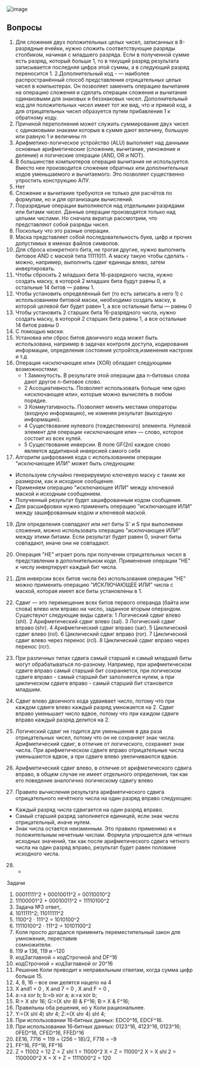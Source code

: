![image](https://encrypted-tbn0.gstatic.com/images?q=tbn:ANd9GcTRh4rvt3GstBqgBitrpKABUMkIhKVTpvhvBA&s)

## Вопросы

1. Для сложения двух положительных целых чисел, записанных в 8-разрядные ячейки, нужно сложить соответствующие разряды столбиком, начиная с младшего разряда. Если в полученной сумме есть разряд, который больше 1, то в текущий разряд результата записывается последняя цифра этой суммы, а в следующий разряд переносится 1. 
2.Дополнительный код - — наиболее распространённый способ представления отрицательных целых чисел в компьютерах. Он позволяет заменить операцию вычитания на операцию сложения и сделать операции сложения и вычитания одинаковыми для знаковых и беззнаковых чисел. Дополнительный код для положительных чисел имеет тот же вид, что и прямой код, а для отрицательных чисел образуется путем прибавления 1 к обратному коду.
3. Причиной переполнения может служить суммирование двух чисел с одинаковыми знаками которые в сумме дают величину, большую или равную 1 и величины rn
4. Арифметико-логическое устройство (ALU) выполняет над данными основные арифметические (сложение, вычитание, умножение и деление) и логические операции (AND, OR и NOT).
5. В большинстве компьютеров операция вычитания не используется. Вместо нее производится сложение обратных или дополнительных кодов уменьшаемого и вычитаемого. Это позволяет существенно упростить конструкцию АЛУ.
6. Нет
7. Сложение и вычитание требуются не только для расчётов по формулам, но и для организации вычислений.
8. Поразрядные операции выполняются над отдельными разрядами или битами чисел. Данные операции производятся только над целыми числами. Но сначала вкратце рассмотрим, что представляют собой разряды чисел.
9. Поскольку что это разные операции.
10. Маска представляет собой последовательность букв, цифр и прочих допустимых в именах файлов символов.
11. Для сброса конкретного бита, не трогая другие, нужно выполнить битовое AND с маской типа 11111011. А маску такую чтобы сделать - можно, например, выполнить сдвиг единицы влево, затем инвертировать.
12. Чтобы сбросить 2 младших бита 16-разрядного числа, нужно создать маску, в которой 2 младших бита будут равны 0, а остальные 14 битов — равны 1.
13. Чтобы установить определённый бит (то есть записать в него 1) с использованием битовой маски, необходимо создать маску, в которой целевой бит будет равен 1, а все остальные биты — равны 0
14. Чтобы установить 2 старших бита 16-разрядного числа, нужно создать маску, в которой 2 старших бита равны 1, а все остальные 14 битов равны 0
15. С помощью маски.
16. Установка или сброс битов двоичного кода может быть использована, например в задачах контроля доступа, кодирования информации, определения состояния устройтсв,изменения настроек и т.д
17. Операция «исключающее или» (XOR) обладает следующими возможностями:
    - 1 Замкнутость. В результате этой операции два n-битовых слова дают другое n-битовое слово. 
    - 2 Ассоциативность. Позволяет использовать больше чем одно «исключающее или», которые можно вычислять в любом порядке.
    - 3 Коммутативность. Позволяет менять местами операторы (входную информацию), не изменяя результат (выходную информацию).
    - 4 Существование нулевого (тождественного) элемента. Нулевой элемент для операции «исключающее или» — слово, которое состоит из всех нулей.
    - 5 Существование инверсии. В поле GF(2n) каждое слово является аддитивной инверсией самого себя
18.  Алгоритм шифрования кода с использованием операции "исключающее ИЛИ" может быть следующим:
- Используем случайно генерируемую ключевую маску с таким же размером, как и исходное сообщение.
- Применяем операцию "исключающее ИЛИ" между ключевой маской и исходным сообщением.
- Полученный результат будет зашифрованным кодом сообщения.
- Для расшифровки нужно применить операцию "исключающее ИЛИ" между зашифрованным кодом и ключевой маской.
19. Для определения совпадают или нет биты S' и S при выполнении сложения, можно использовать операцию "исключающее ИЛИ" между этими битами. Если результат будет равен 0, значит биты совпадают, иначе они не совпадают.
20. Операция "НЕ" играет роль при получении отрицательных чисел в представлении в дополнительном коде. Применение операции "НЕ" к числу инвертирует каждый бит числа.
21. Для инверсии всех битов числа без использования операции "НЕ" можно применить операцию "ИСКЛЮЧАЮЩЕЕ ИЛИ" числа с маской, которая имеет все биты установлены в 1.
22. Сдвиг — это перемещение всех битов первого операнда (байта или слова) влево или вправо на число, заданное вторым операндом.
Существуют следующие виды сдвига:
 1 Логический сдвиг влево (shl).
 2 Арифметический сдвиг влево (sal).
 3 Логический сдвиг вправо (shr).
 4 Арифметический сдвиг вправо (sar).
 5 Циклический сдвиг влево (rol).
 6 Циклический сдвиг вправо (ror).
 7 Циклический сдвиг влево через перенос (rcl).
 8 Циклический сдвиг вправо через перенос (rcr).

23. При различных типах сдвига самый старший и самый младший биты могут обрабатываться по-разному. Например, при арифметическом сдвиге вправо самый старший бит сохраняется, при логическом сдвиге вправо - самый старший бит заполняется нулем, а при циклическом сдвиге вправо - самый старший бит становится младшим.
24. Сдвиг влево двоичного кода удваивает число, потому что при каждом сдвиге влево каждый разряд умножается на 2. Сдвиг вправо уменьшает число вдвое, потому что при каждом сдвиге вправо каждый разряд делится на 2.
25. Логический сдвиг не годится для уменьшения в два раза отрицательных чисел, потому что он не сохраняет знак числа. Арифметический сдвиг, в отличие от логического, сохраняет знак числа. При арифметическом сдвиге вправо отрицательные числа уменьшаются вдвое, а при сдвиге влево увеличиваются вдвое.
26. Арифметический сдвиг влево, в отличие от арифметического сдвига вправо, в общем случае не имеет отдельного определения, так как его поведение аналогично логическому сдвигу влево
27. Правило вычисления результата арифметического сдвига отрицательного нечётного числа на один разряд вправо следующее:
- Каждый разряд числа сдвигается на один разряд вправо.
- Самый старший разряд заполняется единицей, если знак числа отрицательный, иначе нулем.
- Знак числа остается неизменным.
Это правило применимо и к положительным нечетным числам.
Формула упрощается для четных исходных значений, так как после арифметического сдвига четного числа на один разряд вправо, результат будет равен половине исходного числа.
28. -






Задачи 
1. 00011111^2 + 00010011^2 = 00110010^2 
2. 11100001^2 + 00010011^2 = 11110100^2 
3. Задача №3 ответ,.
4. 1011111^2; 11011111^2 
5. 1100^2 ⋅ 111^2 = 1010100^2 
6. 11110100^2 ⋅ 111^2 = 10101100^2 
7. Коля  просто  догадался  применить  переместительный  закон  для  умножения,  переставив  
сомножители. 
8. 119 и 136, 119 и –120 
9. кодЗаглавной = кодСтрочной and DF^16 
10. кодСтрочной = кодЗаглавной or 20^16 
11. Решение Коли приводит к неправильным ответам, когда сумма цифр больше 15. 
12. 4, 8, 16 – все они делятся нацело на 4 
13. X and1 = 0 , X and 7 = 0 , X and F = 0 , 
14. a:=a xor b; b:=b xor a; a:=a xor b; 
15. R:= X shr 16; G:=(X shr 8) & F^16; B:= X & F^16; 
16. Правильны оба решения, но у Коли рациональнее. 
17. Y:=(X shl 4) shr 4; Z:=(X shr 4) shl 4; 
18. При использовании 16‐битных данных: EDC0^16, EDCF^16.
19. При использовании 16‐битных данных: 0123^16, 4123^16, 0123^16; 0FED^16, CFED^16, FFED^16 
20. EE16, 7716 = 119 = (256 – 18)/2, F716 = –9 
21. FF^16, FF^16, FF^16 
22. Z = 11002 = 12 
Z = Z shl 1 = 11000^2 
X = Z = 11000^2 
X = X shl 2 = 1100000^2 
X = X + Z = 1111000^2 = 120
